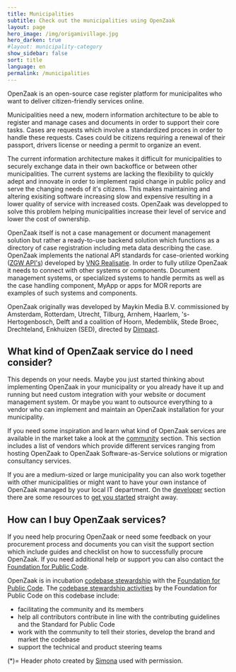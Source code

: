 ```yaml
---
title: Municipalities
subtitle: Check out the municipalities using OpenZaak
layout: page
hero_image: /img/origamivillage.jpg
hero_darken: true
#layout: municipality-category
show_sidebar: false
sort: title
language: en
permalink: /municipalities
---
```


OpenZaak is an open-source case register platform for municipalites who want to deliver citizen-friendly services online.

Municipalities need a new, modern information architecture to be able to register and manage cases and documents in order to support their core tasks. Cases are requests which involve a standardized proces in order to handle these requests. Cases could be citizens requiring a renewal of their passport, drivers license or needing a permit to organize an event.

The current information architecture makes it difficult for municipalities to securely exchange data in their own backoffice or between other municipalities. The current systems are lacking the flexibility to quickly adept and innovate in order to implement rapid change in public policy and serve the changing needs of it's citizens. This makes maintaining and altering exisiting software increasing slow and expensive resulting in a lower quality of service with increased costs. OpenZaak was developped to solve this problem helping municipalities increase their level of service and lower the cost of ownership.

OpenZaak itself is not a case management or document management solution but rather a ready-to-use backend solution which functions as a directory of case registration including meta data describing the case. OpenZaak implements the national API standards for case-oriented working ([ZGW API's](https://www.vngrealisatie.nl/producten/api-standaarden-zaakgericht-werken)) developed by [VNG Realisatie](https://www.vngrealisatie.nl/). In order to fully utilize OpenZaak it needs to connect with other systems or components. Document management systems, or specialized systems to handle permits as well as the case handling component, MyApp or apps for MOR reports are examples of such systems and components.

OpenZaak originally was developed by Maykin Media B.V. commissioned by Amsterdam, Rotterdam, Utrecht, Tilburg, Arnhem, Haarlem, 's-Hertogenbosch, Delft and a coalition of Hoorn, Medemblik, Stede Broec, Drechteland, Enkhuizen (SED), directed by [Dimpact](https://www.dimpact.nl/).

## What kind of OpenZaak service do I need consider?

This depends on your needs. Maybe you just started thinking about implementing OpenZaak in your municipality or you already have it up and running but need custom integration with your website or document management system. Or maybe you want to outsource everything to a vendor who can implement and maintain an OpenZaak installation for your municipality.

If you need some inspiration and learn what kind of OpenZaak services are available in the market take a look at the
[community](/community) section. This section includes a list of vendors which provide different services ranging from hosting OpenZaak to OpenZaak Software-as-Service solutions or migration consultancy services.

If you are a medium-sized or large municipality you can also work together with other municipalities or might want to have your own instance of OpenZaak managed by your local IT department. On the [developer](/developers) section there are some resources to [get you started](https://open-zaak.readthedocs.io/en/latest/installation/index.html#installation-index) straight away.

## How can I buy OpenZaak services?

If you need help procuring OpenZaak or need some feedback on your procurement process and documents you can visit the support section which include guides and checklist on how to successfully procure OpenZaak. If you need additional help or support you can also contact the [Foundation for Public Code](https://publiccode.net).

OpenZaak is in incubation [codebase stewardship](https://publiccode.net/codebase-stewardship/) with the [Foundation for Public Code](https://publiccode.net/).
The [codebase stewardship activities](https://about.publiccode.net/activities/codebase-stewardship/activities.html) by the Foundation for Public Code on this codebase include:

* facilitating the community and its members
* help all contributors contribute in line with the contributing guidelines and the Standard for Public Code
* work with the community to tell their stories, develop the brand and market the codebase
* support the technical and product steering teams

(*)= Header photo created by [Simona](https://www.flickr.com/photos/mammaoca2008/7242218154) used with permission.

